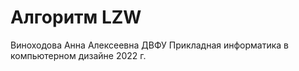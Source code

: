 # Алгоритм LZW
Виноходова Анна Алексеевна
ДВФУ
Прикладная информатика в компьютерном дизайне
2022 г.
